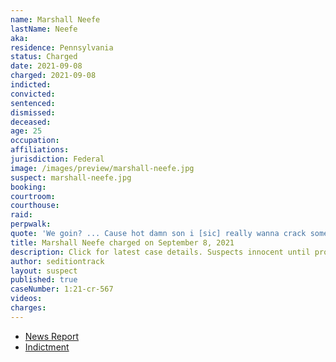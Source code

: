 ```yaml
---
name: Marshall Neefe
lastName: Neefe
aka:
residence: Pennsylvania
status: Charged
date: 2021-09-08
charged: 2021-09-08
indicted:
convicted:
sentenced:
dismissed:
deceased:
age: 25
occupation:
affiliations:
jurisdiction: Federal
image: /images/preview/marshall-neefe.jpg
suspect: marshall-neefe.jpg
booking:
courtroom:
courthouse:
raid:
perpwalk:
quote: 'We goin? ... Cause hot damn son i [sic] really wanna crack some commie skulls.'
title: Marshall Neefe charged on September 8, 2021
description: Click for latest case details. Suspects innocent until proven guilty.
author: seditiontrack
layout: suspect
published: true
caseNumber: 1:21-cr-567
videos:
charges:
---
```

- [News Report](https://www.mcall.com/news/pennsylvania/mc-nws-pa-men-charged-capitol-attack-20210914-mpvo6vsozfb3zjlyochwtgndye-story.html)
- [Indictment](https://www.justice.gov/usao-dc/case-multi-defendant/file/1432686/download)
